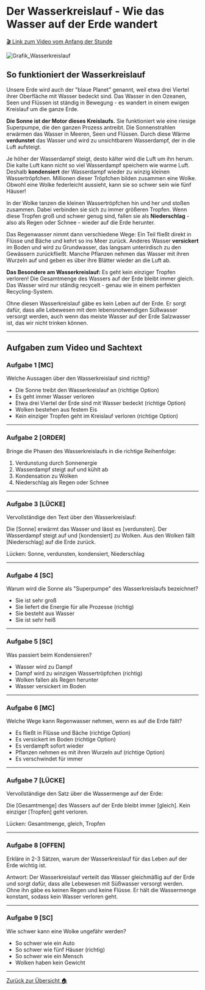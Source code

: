 # Der Wasserkreislauf - Wie das Wasser auf der Erde wandert

[🎬 Link zum Video vom Anfang der Stunde](https://www.youtube.com/watch?v=YYstU5yxoIo)

![Grafik_Wasserkreislauf](https://www.wv-nord.de/images/grafiken/wasserkreislauf_wvnord.jpg?m=1572953862)

## So funktioniert der Wasserkreislauf

Unsere Erde wird auch der "blaue Planet" genannt, weil etwa drei Viertel ihrer Oberfläche mit Wasser bedeckt sind. Das Wasser in den Ozeanen, Seen und Flüssen ist ständig in Bewegung - es wandert in einem ewigen Kreislauf um die ganze Erde.

**Die Sonne ist der Motor dieses Kreislaufs.** Sie funktioniert wie eine riesige Superpumpe, die den ganzen Prozess antreibt. Die Sonnenstrahlen erwärmen das Wasser in Meeren, Seen und Flüssen. Durch diese Wärme **verdunstet** das Wasser und wird zu unsichtbarem Wasserdampf, der in die Luft aufsteigt.

Je höher der Wasserdampf steigt, desto kälter wird die Luft um ihn herum. Die kalte Luft kann nicht so viel Wasserdampf speichern wie warme Luft. Deshalb **kondensiert** der Wasserdampf wieder zu winzig kleinen Wassertröpfchen. Millionen dieser Tröpfchen bilden zusammen eine Wolke. Obwohl eine Wolke federleicht aussieht, kann sie so schwer sein wie fünf Häuser!

In der Wolke tanzen die kleinen Wassertröpfchen hin und her und stoßen zusammen. Dabei verbinden sie sich zu immer größeren Tropfen. Wenn diese Tropfen groß und schwer genug sind, fallen sie als **Niederschlag** - also als Regen oder Schnee - wieder auf die Erde herunter.

Das Regenwasser nimmt dann verschiedene Wege: Ein Teil fließt direkt in Flüsse und Bäche und kehrt so ins Meer zurück. Anderes Wasser **versickert** im Boden und wird zu Grundwasser, das langsam unterirdisch zu den Gewässern zurückfließt. Manche Pflanzen nehmen das Wasser mit ihren Wurzeln auf und geben es über ihre Blätter wieder an die Luft ab.

**Das Besondere am Wasserkreislauf:** Es geht kein einziger Tropfen verloren! Die Gesamtmenge des Wassers auf der Erde bleibt immer gleich. Das Wasser wird nur ständig recycelt - genau wie in einem perfekten Recycling-System.

Ohne diesen Wasserkreislauf gäbe es kein Leben auf der Erde. Er sorgt dafür, dass alle Lebewesen mit dem lebensnotwendigen Süßwasser versorgt werden, auch wenn das meiste Wasser auf der Erde Salzwasser ist, das wir nicht trinken können.

---

## Aufgaben zum Video und Sachtext

### Aufgabe 1 [MC]

Welche Aussagen über den Wasserkreislauf sind richtig?

- Die Sonne treibt den Wasserkreislauf an (richtige Option)
- Es geht immer Wasser verloren
- Etwa drei Viertel der Erde sind mit Wasser bedeckt (richtige Option)
- Wolken bestehen aus festem Eis
- Kein einziger Tropfen geht im Kreislauf verloren (richtige Option)

---

### Aufgabe 2 [ORDER]

Bringe die Phasen des Wasserkreislaufs in die richtige Reihenfolge:

1. Verdunstung durch Sonnenergie
2. Wasserdampf steigt auf und kühlt ab
3. Kondensation zu Wolken
4. Niederschlag als Regen oder Schnee

---

### Aufgabe 3 [LÜCKE]

Vervollständige den Text über den Wasserkreislauf:

Die [Sonne] erwärmt das Wasser und lässt es [verdunsten]. Der Wasserdampf steigt auf und [kondensiert] zu Wolken. Aus den Wolken fällt [Niederschlag] auf die Erde zurück.

Lücken: Sonne, verdunsten, kondensiert, Niederschlag

---

### Aufgabe 4 [SC]

Warum wird die Sonne als "Superpumpe" des Wasserkreislaufs bezeichnet?

- Sie ist sehr groß
- Sie liefert die Energie für alle Prozesse (richtig)
- Sie besteht aus Wasser
- Sie ist sehr heiß

---

### Aufgabe 5 [SC]

Was passiert beim Kondensieren?

- Wasser wird zu Dampf
- Dampf wird zu winzigen Wassertröpfchen (richtig)
- Wolken fallen als Regen herunter
- Wasser versickert im Boden

---

### Aufgabe 6 [MC]

Welche Wege kann Regenwasser nehmen, wenn es auf die Erde fällt?

- Es fließt in Flüsse und Bäche (richtige Option)
- Es versickert im Boden (richtige Option)
- Es verdampft sofort wieder
- Pflanzen nehmen es mit ihren Wurzeln auf (richtige Option)
- Es verschwindet für immer

---

### Aufgabe 7 [LÜCKE]

Vervollständige den Satz über die Wassermenge auf der Erde:

Die [Gesamtmenge] des Wassers auf der Erde bleibt immer [gleich]. Kein einziger [Tropfen] geht verloren.

Lücken: Gesamtmenge, gleich, Tropfen

---

### Aufgabe 8 [OFFEN]

Erkläre in 2-3 Sätzen, warum der Wasserkreislauf für das Leben auf der Erde wichtig ist.

Antwort: Der Wasserkreislauf verteilt das Wasser gleichmäßig auf der Erde und sorgt dafür, dass alle Lebewesen mit Süßwasser versorgt werden. Ohne ihn gäbe es keinen Regen und keine Flüsse. Er hält die Wassermenge konstant, sodass kein Wasser verloren geht.

---

### Aufgabe 9 [SC]

Wie schwer kann eine Wolke ungefähr werden?

- So schwer wie ein Auto
- So schwer wie fünf Häuser (richtig)
- So schwer wie ein Mensch
- Wolken haben kein Gewicht

---

[Zurück zur Übersicht 🏠](../../index)

